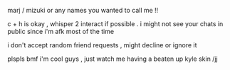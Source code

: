 marj  /  mizuki  or any names you wanted  to  call  me !!

c + h is okay , whisper 2 interact if possible . i might not see your chats in public since i'm afk most of the time

i don't accept random friend requests , might decline or ignore it

plspls bmf i'm cool guys , just watch me having a beaten up kyle skin /jj
